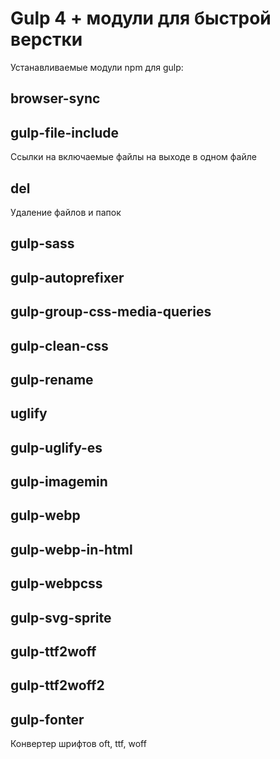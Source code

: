# Gulp 4 + модули для быстрой верстки

Устанавливаемые модули npm для gulp:
## browser-sync
## gulp-file-include
Ссылки на включаемые файлы на выходе в одном файле
## del
Удаление файлов и папок
## gulp-sass
## gulp-autoprefixer
## gulp-group-css-media-queries
## gulp-clean-css
## gulp-rename
## uglify 
## gulp-uglify-es
## gulp-imagemin
## gulp-webp
## gulp-webp-in-html
## gulp-webpcss
## gulp-svg-sprite
## gulp-ttf2woff
## gulp-ttf2woff2
## gulp-fonter
Конвертер шрифтов oft, ttf, woff


